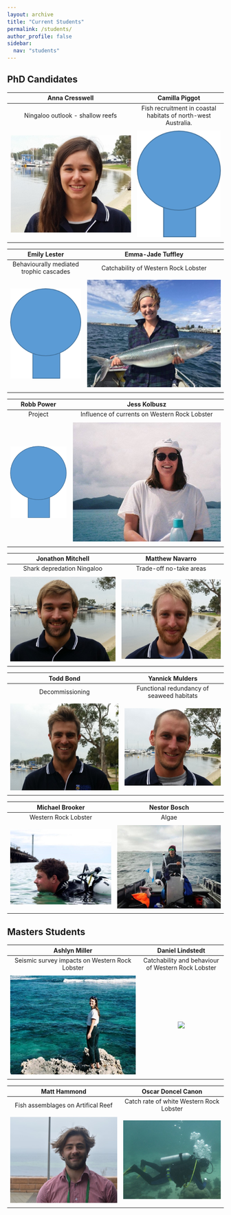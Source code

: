 ```yaml
---
layout: archive
title: "Current Students"
permalink: /students/
author_profile: false
sidebar:
  nav: "students"
---
```

## PhD Candidates

**Anna Cresswell**  |  **Camilla Piggot**
:-------------:|:-------------:
Ningaloo outlook - shallow reefs | Fish recruitment in coastal habitats of north-west Australia. 
<a href="https://brookegibbons.github.io/students/anna-cresswell/"><img src='/images/Anna_WS.jpg' vspace="5"></a>|<a href="https://brookegibbons.github.io/students/camilla-piggot/"><img src='/images/headshot.png' vspace="5"></a>

**Emily Lester**| **Emma-Jade Tuffley**
:-------------:|:-------------:
Behaviourally mediated trophic cascades | Catchability of Western Rock Lobster 
<a href="https://brookegibbons.github.io/students/emily-lester/"><img src='/images/headshot.png' vspace="5"></a>|<a href="https://brookegibbons.github.io/students/emma-jade-tuffley/"><img src='/images/MJ_WS.jpg' vspace="5"></a>

**Robb Power**|**Jess Kolbusz**
:-------------:|:-------------:
Project | Influence of currents on Western Rock Lobster
<a href="https://brookegibbons.github.io/students/emily-lester/"><img src='/images/headshot.png' vspace="5"></a>|<a href="https://brookegibbons.github.io/students/jess-kolbusz/"><img src='/images/Jess_WS.jpg' vspace="5"></a>

**Jonathon Mitchell**|  **Matthew Navarro**
:-------------:|:-------------:
Shark depredation Ningaloo | Trade-off no-take areas
<a href="https://brookegibbons.github.io/students/jonathon-mitchell/"><img src='/images/Jon_WS.jpg' vspace="5"></a>|<a href="https://brookegibbons.github.io/students/matthew-navarro/"><img src='/images/Matt_N_WS.jpg' vspace="5"></a>

 **Todd Bond**  | **Yannick Mulders**
:-------------:|:-------------:
Decommissioning | Functional redundancy of seaweed habitats
<a href="https://brookegibbons.github.io/students/todd-bond/"><img src='/images/Todd_WS.jpg' vspace="5"></a>|<a href="https://brookegibbons.github.io/students/yannick-mulders/"><img src='/images/Yannick_WS.jpg' vspace="5"></a>

 **Michael Brooker**|  **Nestor Bosch** 
:-------------:|:-------------:
Western Rock Lobster | Algae
<a href="https://brookegibbons.github.io/students/michael-brooker/"><img src='/images/Brooker_WS.jpg' vspace="5"></a>|<a href="https://brookegibbons.github.io/students/nestor-bosch/"><img src='/images/Nestor_WS.jpg' vspace="5"></a>

## Masters Students

**Ashlyn Miller** | **Daniel Lindstedt**
:-------------:|:-------------:
Seismic survey impacts on Western Rock Lobster | Catchability and behaviour of Western Rock Lobster
<a href="https://brookegibbons.github.io/students/ashlyn-miller/"><img src='/images/Ash_WS.jpg' vspace="5"></a>|<a href="https://brookegibbons.github.io/students/daniel-lindstedt/"><img src='/images/Dan_WS.jpg.' vspace="5"></a>
 
**Matt Hammond**| **Oscar Doncel Canon**
:-------------:|:-------------:
Fish assemblages on Artifical Reef | Catch rate of white Western Rock Lobster
<a href="https://brookegibbons.github.io/students/matt-hammond/"><img src='/images/Matt_WS.jpg' vspace="5"></a>|<a href="https://brookegibbons.github.io/students/oscar-doncel-canon/"><img src='/images/Oscar_WS.jpg' vspace="5"></a>
